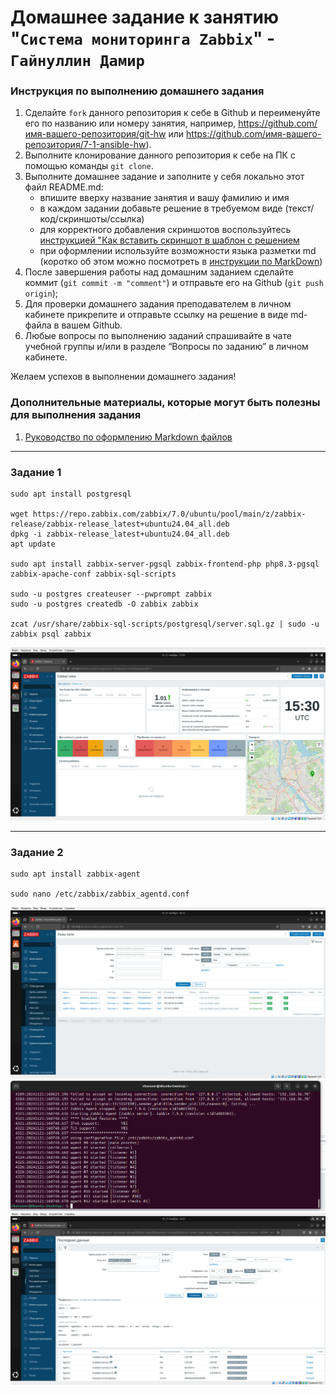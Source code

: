 # Домашнее задание к занятию "`Система мониторинга Zabbix`" - ` Гайнуллин Дамир`


### Инструкция по выполнению домашнего задания

   1. Сделайте `fork` данного репозитория к себе в Github и переименуйте его по названию или номеру занятия, например, https://github.com/имя-вашего-репозитория/git-hw или  https://github.com/имя-вашего-репозитория/7-1-ansible-hw).
   2. Выполните клонирование данного репозитория к себе на ПК с помощью команды `git clone`.
   3. Выполните домашнее задание и заполните у себя локально этот файл README.md:
      - впишите вверху название занятия и вашу фамилию и имя
      - в каждом задании добавьте решение в требуемом виде (текст/код/скриншоты/ссылка)
      - для корректного добавления скриншотов воспользуйтесь [инструкцией "Как вставить скриншот в шаблон с решением](https://github.com/netology-code/sys-pattern-homework/blob/main/screen-instruction.md)
      - при оформлении используйте возможности языка разметки md (коротко об этом можно посмотреть в [инструкции  по MarkDown](https://github.com/netology-code/sys-pattern-homework/blob/main/md-instruction.md))
   4. После завершения работы над домашним заданием сделайте коммит (`git commit -m "comment"`) и отправьте его на Github (`git push origin`);
   5. Для проверки домашнего задания преподавателем в личном кабинете прикрепите и отправьте ссылку на решение в виде md-файла в вашем Github.
   6. Любые вопросы по выполнению заданий спрашивайте в чате учебной группы и/или в разделе “Вопросы по заданию” в личном кабинете.
   
Желаем успехов в выполнении домашнего задания!
   
### Дополнительные материалы, которые могут быть полезны для выполнения задания

1. [Руководство по оформлению Markdown файлов](https://gist.github.com/Jekins/2bf2d0638163f1294637#Code)

---

### Задание 1

```
sudo apt install postgresql

wget https://repo.zabbix.com/zabbix/7.0/ubuntu/pool/main/z/zabbix-release/zabbix-release_latest+ubuntu24.04_all.deb
dpkg -i zabbix-release_latest+ubuntu24.04_all.deb
apt update

sudo apt install zabbix-server-pgsql zabbix-frontend-php php8.3-pgsql zabbix-apache-conf zabbix-sql-scripts

sudo -u postgres createuser --pwprompt zabbix
sudo -u postgres createdb -O zabbix zabbix

zcat /usr/share/zabbix-sql-scripts/postgresql/server.sql.gz | sudo -u zabbix psql zabbix
```

![скриншот 1](https://github.com/Reqroot-pro/homework/blob/main/zabbix/zabbix1/img/1.png)

---

### Задание 2


```
sudo apt install zabbix-agent

sudo nano /etc/zabbix/zabbix_agentd.conf

```
![скриншот 2](https://github.com/Reqroot-pro/homework/blob/main/zabbix/zabbix1/img/2.png)
![скриншот 3](https://github.com/Reqroot-pro/homework/blob/main/zabbix/zabbix1/img/3.png)
![скриншот 4](https://github.com/Reqroot-pro/homework/blob/main/zabbix/zabbix1/img/4.png)
